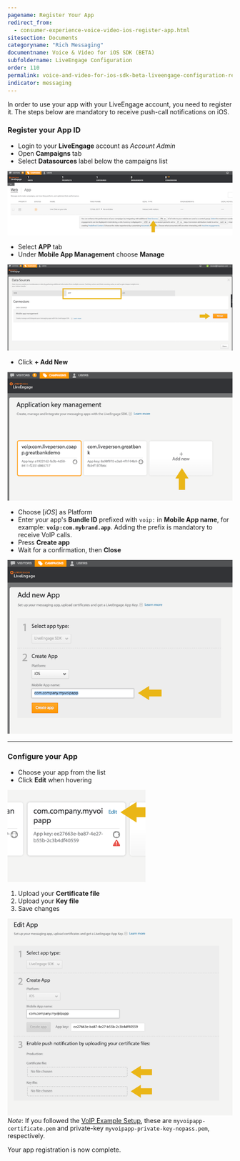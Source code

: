 ```yaml
---
pagename: Register Your App
redirect_from:
  - consumer-experience-voice-video-ios-register-app.html
sitesection: Documents
categoryname: "Rich Messaging"
documentname: Voice & Video for iOS SDK (BETA)
subfoldername: LiveEngage Configuration
order: 110
permalink: voice-and-video-for-ios-sdk-beta-liveengage-configuration-register-your-app.html
indicator: messaging
---
```



In order to use your app with your LiveEngage account, you need to register it. The steps below are mandatory to receive push-call notifications on iOS.

### Register your App ID

  * Login to your **LiveEngage** account as _Account Admin_
  * Open **Campaigns** tab
  * Select **Datasources** label below the campaigns list

![Data Sources](img/le_campaigns_datasources.png)

  * Select **APP** tab
  * Under **Mobile App Management** choose **Manage**

![Data Sources Apps](img/le_campaigns_datasources_apps.png)

  * Click **+ Add New**

![Data Sources Apps2](img/le_campaigns_datasources_apps_02.png)

  * Choose [*iOS*] as Platform
  * Enter your app's **Bundle ID** prefixed with `voip:` in **Mobile App name**, for example: **`voip:com.mybrand.app`**. Adding the prefix is mandatory to receive VoIP calls.
  * Press __Create app__
  * Wait for a confirmation, then __Close__

![Data Sources Apps3](img/le_campaigns_datasources_apps_03.png)

***

### Configure your App

  * Choose your app from the list
  * Click **Edit** when hovering

![Data Sources Apps4](img/le_campaigns_datasources_apps_04.png)

  1. Upload your **Certificate file**
  2. Upload your **Key file**
  3. Save changes

![Data Sources Apps5](img/le_campaigns_datasources_apps_05.png)
_Note_: If you followed the [VoIP Example Setup](consumer-experience-voice-video-ios-voip-configuration.html), these are `myvoipapp-certificate.pem` and private-key `myvoipapp-private-key-nopass.pem`, respectively.

Your app registration is now complete.
